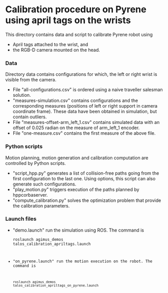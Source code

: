 # Calibration procedure on Pyrene using april tags on the wrists

This directory contains data and script to calibrate Pyrene robot using
  - April tags attached to the wrist, and
  - the RGB-D camera mounted on the head.

### Data

Directory data contains configurations for which, the left or right wrist is
visible from the camera.

  * File "all-configurations.csv" is ordered using a naive traveller salesman
    solution.
  * "measures-simulation.csv" contains configurations and the
    corresponding measures (positions of left or right support in
    camera coordinate frame). These data have been obtained in
    simulation, but contain outliers.
  * File "measures-offset-arm_left_1.csv" contains simulated data with an
    offset of 0.025 radian on the measure of arm_left_1 encoder.
  * File "one-measure.csv" contains the first measure of the above file.

### Python scripts

Motion planning, motion generation and calibration computation are controlled
by Python scripts.

  * "script_hpp.py" generates a list of collision-free paths going from the
    first configuration to the last one. Using options, this script can also
    generate such configurations.
  * "play_motion.py" triggers execution of the paths planned by hppcorbaserver.
  * "compute_calibration.py" solves the optimization problem that provide the
    calibration parameters.

### Launch files

  * "demo.launch" run the simulation using ROS. The command is

    <code>roslaunch agimus_demos talos_calibration_apriltags.launch</endcode>
  * "on_pyrene.launch" run the motion execution on the robot. The command is

    <code>roslaunch agimus_demos talos_calibration_apriltags_on_pyrene.launch
    </endcode>